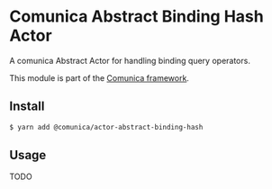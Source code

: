 # Comunica Abstract Binding Hash Actor

A comunica Abstract Actor for handling binding query operators.

This module is part of the [Comunica framework](https://github.com/comunica/comunica).

## Install

```bash
$ yarn add @comunica/actor-abstract-binding-hash
```

## Usage

TODO
